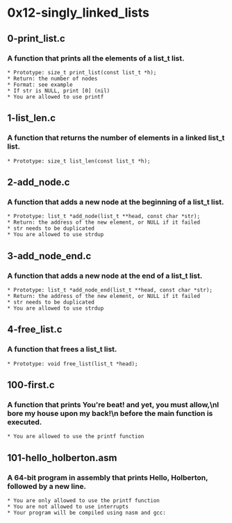# 0x12-singly_linked_lists
## 0-print_list.c
### A function that prints all the elements of a list_t list.
	* Prototype: size_t print_list(const list_t *h);
	* Return: the number of nodes
	* Format: see example
	* If str is NULL, print [0] (nil)
	* You are allowed to use printf

## 1-list_len.c
### A function that returns the number of elements in a linked list_t list.
	* Prototype: size_t list_len(const list_t *h);

## 2-add_node.c
### A function that adds a new node at the beginning of a list_t list.
	* Prototype: list_t *add_node(list_t **head, const char *str);
	* Return: the address of the new element, or NULL if it failed
	* str needs to be duplicated
	* You are allowed to use strdup

## 3-add_node_end.c
### A function that adds a new node at the end of a list_t list.
	* Prototype: list_t *add_node_end(list_t **head, const char *str);
	* Return: the address of the new element, or NULL if it failed
	* str needs to be duplicated
	* You are allowed to use strdup

## 4-free_list.c
### A function that frees a list_t list.
	* Prototype: void free_list(list_t *head);

## 100-first.c
### A function that prints You're beat! and yet, you must allow,\nI bore my house upon my back!\n before the main function is executed.
	* You are allowed to use the printf function

## 101-hello_holberton.asm
### A 64-bit program in assembly that prints Hello, Holberton, followed by a new line.
	* You are only allowed to use the printf function
	* You are not allowed to use interrupts
	* Your program will be compiled using nasm and gcc:
